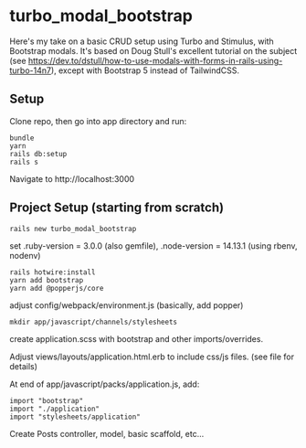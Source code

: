 # turbo_modal_bootstrap

Here's my take on a basic CRUD setup using Turbo and Stimulus, with Bootstrap modals. It's based
on Doug Stull's excellent tutorial on the subject (see https://dev.to/dstull/how-to-use-modals-with-forms-in-rails-using-turbo-14n7), except with Bootstrap 5 instead of TailwindCSS.

## Setup

Clone repo, then go into app directory and run:
```
bundle
yarn
rails db:setup
rails s
```
Navigate to http://localhost:3000

## Project Setup (starting from scratch)

```
rails new turbo_modal_bootstrap
```

set .ruby-version = 3.0.0 (also gemfile), .node-version = 14.13.1 (using rbenv, nodenv)

```
rails hotwire:install
yarn add bootstrap
yarn add @popperjs/core
```

adjust  config/webpack/environment.js (basically, add popper)

```
mkdir app/javascript/channels/stylesheets
```

create application.scss with bootstrap and other imports/overrides.

Adjust views/layouts/application.html.erb to include css/js files. (see file for details)

At end of app/javascript/packs/application.js, add:
```
import "bootstrap"
import "./application"
import "stylesheets/application"
```

Create Posts controller, model, basic scaffold, etc...
